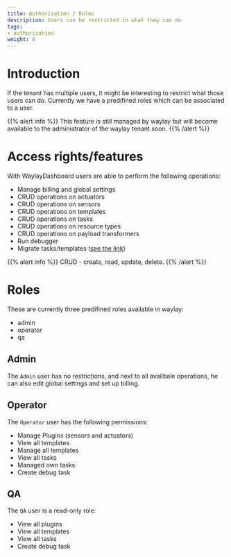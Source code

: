 ```yaml
---
title: Authorization / Roles
description: Users can be restricted in what they can do
tags:
- authorization
weight: 8
---
```


# Introduction
If the tenant has multiple users, it might be interesting to restrict what those users can do. Currently we have a predifined roles which can be associated to a user. 


{{% alert info %}}
This feature is still managed by waylay but will become available to the administrator of the waylay tenant soon.
{{% /alert %}}


# Access rights/features
With WaylayDashboard users are able to perform the following operations:

* Manage billing and global settings
* CRUD operations on actuators
* CRUD operations on sensors
* CRUD operations on templates
* CRUD operations on tasks
* CRUD operations on resource types
* CRUD operations on payload transformers
* Run debugger
* Migrate tasks/templates ([see the link](features/migration))



{{% alert info %}}
CRUD - create, read, update, delete.
{{% /alert %}}



# Roles

These are currently three predifined roles available in waylay:

* admin
* operator
* qa

## Admin

The `Admin` user has no restrictions, and next to all availbale operations, he can also edit global settings and set up billing. 

## Operator

The `Operator` user has the following permissions:

  * Manage Plugins (sensors and actuators)
  * View all templates
  * Manage all templates
  * View all tasks
  * Managed own tasks
  * Create debug task
  
## QA

The `QA` user is a read-only role:

  * View all plugins
  * View all templates
  * View all tasks
  * Create debug task
   